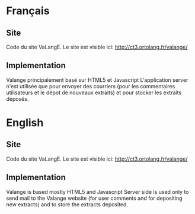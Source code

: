 # Français

## Site
Code du site VaLangE.
Le site est visible ici: http://ct3.ortolang.fr/valange/

## Implementation
Valange principalement basé sur HTML5 et Javascript
L'application server n'est utilisée que pour envoyer des courriers (pour les commentaires utilisateurs et le dépot de nouveaux extraits) et pour stocker les extraits déposés.

# English

## Site
Code du site VaLangE.
Le site est visible ici: http://ct3.ortolang.fr/valange/

## Implementation
Valange is based mostly HTML5 and Javascript
Server side is used only to send mail to the Valange website (for user comments and for depositing new extracts) and to store the extracts deposited.
